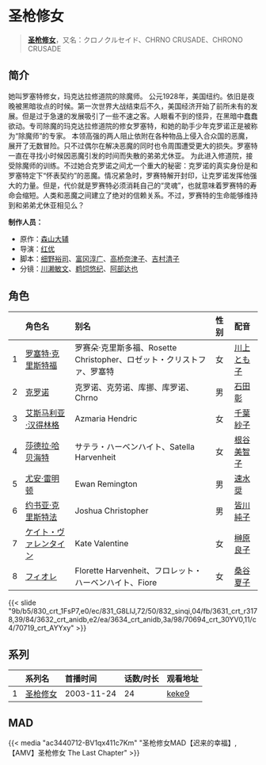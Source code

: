 # 圣枪修女


> <u>**[圣枪修女](http://bgm.tv/subject/1926)**</u>，又名：クロノクルセイド、CHRNO CRUSADE、CHRONO CRUSADE

## 简介


她叫罗塞特修女，玛克达拉修道院的除魔师。
公元1928年，美国纽约。依旧是夜晚被黑暗妆点的时候。第一次世界大战结束后不久，美国经济开始了前所未有的发展。但是过于急速的发展吸引了一些不速之客。人眼看不到的怪异，在黑暗中蠢蠢欲动。专司除魔的玛克达拉修道院的修女罗塞特，和她的助手少年克罗诺正是被称为“除魔师”的专家。
本领高强的两人阻止依附在各种物品上侵入合众国的恶魔，展开了无数冒险。只不过偶尔在解决恶魔的同时也令周围遭受更大的损失。罗塞特一直在寻找小时候因恶魔引发的时间而失散的弟弟尤休亚。
为此进入修道院，接受除魔师的训练。不过她合克罗诺之间尤一个重大的秘密：克罗诺的真实身份是和罗塞特定下“怀表契约”的恶魔。情况紧急时，罗赛特解开封印，让克罗诺发挥他强大的力量。但是，代价就是罗赛特必须消耗自己的“灵魂”，也就意味着罗赛特的寿命会缩短。人类和恶魔之间建立了绝对的信赖关系。不过，罗赛特的生命能够维持到和弟弟尤休亚相见么？

**制作人员：**
- 原作：[森山大辅](http://bgm.tv/person/7502)
- 导演：[红优](http://bgm.tv/person/3340)
- 脚本：[细野裕司](http://bgm.tv/person/3403)、[富冈淳广](http://bgm.tv/person/498)、[高桥奈津子](http://bgm.tv/person/653)、[吉村清子](http://bgm.tv/person/3546)
- 分镜：[川濑敏文](http://bgm.tv/person/267)、[鹈饲悠纪](http://bgm.tv/person/23257)、[阿部达也](http://bgm.tv/person/2866)

## 角色

|     |   角色名   |   别名  | 性别 |  配音  |
|:--- |:------  |:----      |:---  |:--   |
| 1 | [罗塞特·克里斯特福](http://bgm.tv/character/830) | 罗赛朵·克里斯多福、Rosette Christopher、ロゼット・クリストファ、罗塞特 | 女 | [川上とも子](http://bgm.tv/person/3880) |
| 2 | [克罗诺](http://bgm.tv/character/831) | 克罗诺、克劳诺、库挪、库罗诺、Chrno | 男 | [石田彰](http://bgm.tv/person/3927) |
| 3 | [艾斯马利亚·汉得林格](http://bgm.tv/character/832) | Azmaria Hendric | 女 | [千葉紗子](http://bgm.tv/person/4129) |
| 4 | [莎德拉·哈贝海特](http://bgm.tv/character/3631) | サテラ・ハーベンハイト、Satella Harvenheit | 女 | [根谷美智子](http://bgm.tv/person/3893) |
| 5 | [尤安·雷明顿](http://bgm.tv/character/3632) | Ewan Remington | 男 | [速水奨](http://bgm.tv/person/3898) |
| 6 | [约书亚·克里斯特法](http://bgm.tv/character/3634) | Joshua Christopher | 男 | [皆川純子](http://bgm.tv/person/4224) |
| 7 | [ケイト・ヴァレンタイン](http://bgm.tv/character/70694) | Kate Valentine | 女 | [榊原良子](http://bgm.tv/person/3940) |
| 8 | [フィオレ](http://bgm.tv/character/70719) | Florette Harvenheit、フロレット・ハーベンハイト、Fiore | 女 | [桑谷夏子](http://bgm.tv/person/4168) |

{{< slide "9b/b5/830_crt_1FsP7,e0/ec/831_G8LIJ,72/50/832_sinqi,04/fb/3631_crt_r3178,39/84/3632_crt_anidb,e2/ea/3634_crt_anidb,3a/98/70694_crt_30YV0,11/c4/70719_crt_AYYxy" >}}

## 系列

|     | 系列名  | 首播时间       | 话数/时长 | 观看地址                                                    |
| :-- | :--- | :--------- | :---- | :------------------------------------------------------ |
| 1   |[圣枪修女](https://bgm.tv/subject/1926)| 2003-11-24 | 24    | [keke9](https://www.keke9.app/play/26854-4-227805.html) |


## MAD

{{< media  "ac3440712-BV1qx411c7Km" 
"圣枪修女MAD【迟来的幸福】,【AMV】圣枪修女 The Last Chapter"  >}}
